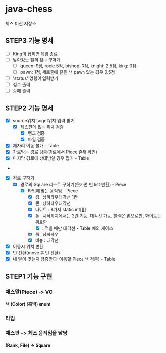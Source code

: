 # java-chess

체스 미션 저장소

## STEP3 기능 명세

- [ ] King이 잡히면 게임 종료
- [ ] 남아있는 말의 점수 구하기
    - [ ] queen: 9점, rook: 5점, bishop: 3점, knight: 2.5점, king: 0점
    - [ ] pawn: 1점, 세로줄에 같은 색 pawn 있는 경우 0.5점
- [ ] 'status' 명령어 입력받기
- [ ] 점수 출력
- [ ] 승패 출력

## STEP2 기능 명세

- [x] source위치 target위치 입력 받기
    - [x] 체스판에 없는 위치 검증
        - [x] 랭크 검증
        - [x] 파일 검증
- [x] 제자리 이동 불가 - Table
- [x] 가로막는 경로 검증(경로에서 Piece 존재 확인)
- [x] 마지막 경로에 상대방일 경우 잡기 - Table
-
- [x] 경로 구하기
    - [x] 경로의 Square 리스트 구하기(못가면 빈 list 반환) - Piece
        - [x] 타입에 맞는 움직임 - Piece
            - [x] 킹 : 상하좌우대각선 1칸
            - [x] 퀸 : 상하좌우대각선
            - [x] 나이트 : 8가지 static int[][]
            - [x] 폰 : 시작위치에서는 2칸 가능, 대각선 가능, 블랙은 밑으로만, 화이트는 위로만
                - [x] : 먹을 때만 대각선 - Table 예외 케이스
            - [x] 룩 : 상화좌우
            - [x] 비숍 : 대각선
- [x] 이동시 위치 변환
- [x] 턴 전환(move 후 턴 전환)
- [x] 내 말이 맞는지 검증(턴과 이동할 Piece 색 검증) - Table

## STEP1 기능 구현

### 체스말(Piece) -> VO

#### 색 (Color) (흑백) enum

### 타입

### 체스판 -> 체스 움직임을 담당

#### (Rank, File) -> Square
